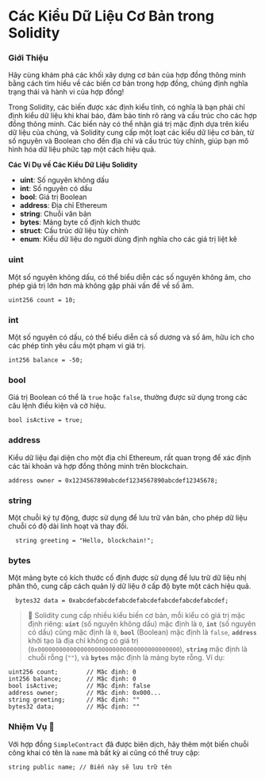 # Các Kiểu Dữ Liệu Cơ Bản trong Solidity

### Giới Thiệu

Hãy cùng khám phá các khối xây dựng cơ bản của hợp đồng thông minh bằng cách tìm hiểu về các biến cơ bản trong hợp đồng, chúng định nghĩa trạng thái và hành vi của hợp đồng!

Trong Solidity, các biến được xác định kiểu tĩnh, có nghĩa là bạn phải chỉ định kiểu dữ liệu khi khai báo, đảm bảo tính rõ ràng và cấu trúc cho các hợp đồng thông minh. Các biến này có thể nhận giá trị mặc định dựa trên kiểu dữ liệu của chúng, và Solidity cung cấp một loạt các kiểu dữ liệu cơ bản, từ số nguyên và Boolean cho đến địa chỉ và cấu trúc tùy chỉnh, giúp bạn mô hình hóa dữ liệu phức tạp một cách hiệu quả.

**Các Ví Dụ về Các Kiểu Dữ Liệu Solidity**

-   **uint**: Số nguyên không dấu
-   **int**: Số nguyên có dấu
-   **bool**: Giá trị Boolean
-   **address**: Địa chỉ Ethereum
-   **string**: Chuỗi văn bản
-   **bytes**: Mảng byte cố định kích thước
-   **struct**: Cấu trúc dữ liệu tùy chỉnh
-   **enum**: Kiểu dữ liệu do người dùng định nghĩa cho các giá trị liệt kê

### uint

Một số nguyên không dấu, có thể biểu diễn các số nguyên không âm, cho phép giá trị lớn hơn mà không gặp phải vấn đề về số âm.

  ```solidity
  uint256 count = 10; 
  ```

### int

Một số nguyên có dấu, có thể biểu diễn cả số dương và số âm, hữu ích cho các phép tính yêu cầu một phạm vi giá trị.

  ```solidity
  int256 balance = -50; 
  ```

### bool

Giá trị Boolean có thể là `true` hoặc `false`, thường được sử dụng trong các câu lệnh điều kiện và cờ hiệu.

  ```solidity
  bool isActive = true; 
  ```

### address

Kiểu dữ liệu đại diện cho một địa chỉ Ethereum, rất quan trọng để xác định các tài khoản và hợp đồng thông minh trên blockchain.

  ```solidity
  address owner = 0x1234567890abcdef1234567890abcdef12345678; 
  ```

### string

Một chuỗi ký tự động, được sử dụng để lưu trữ văn bản, cho phép dữ liệu chuỗi có độ dài linh hoạt và thay đổi.

```solidity
  string greeting = "Hello, blockchain!"; 
  ```

### bytes

Một mảng byte có kích thước cố định được sử dụng để lưu trữ dữ liệu nhị phân thô, cung cấp cách quản lý dữ liệu ở cấp độ byte một cách hiệu quả.

```solidity
  bytes32 data = 0xabcdefabcdefabcdefabcdefabcdefabcdefabcdef; 
  ```

> 👀 Solidity cung cấp nhiều kiểu biến cơ bản, mỗi kiểu có giá trị mặc định riêng: **`uint`** (số nguyên không dấu) mặc định là `0`, **`int`** (số nguyên có dấu) cũng mặc định là `0`, **`bool`** (Boolean) mặc định là `false`, **`address`** khởi tạo là địa chỉ không có giá trị (`0x0000000000000000000000000000000000000000`), **`string`** mặc định là chuỗi rỗng (`""`), và **`bytes`** mặc định là mảng byte rỗng. Ví dụ:

```solidity
uint256 count;        // Mặc định: 0
int256 balance;       // Mặc định: 0
bool isActive;        // Mặc định: false
address owner;        // Mặc định: 0x000...
string greeting;      // Mặc định: ""
bytes32 data;         // Mặc định: ""
```

### Nhiệm Vụ 📝

Với hợp đồng `SimpleContract` đã được biên dịch, hãy thêm một biến chuỗi công khai có tên là `name` mà bất kỳ ai cũng có thể truy cập:

```solidity
string public name; // Biến này sẽ lưu trữ tên
```